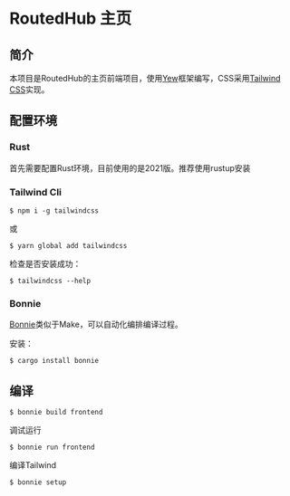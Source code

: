 # RoutedHub 主页
## 简介
本项目是RoutedHub的主页前端项目，使用[Yew](https://yew.rs/)框架编写，CSS采用[Tailwind CSS](https://tailwindcss.com/)实现。

## 配置环境

### Rust

首先需要配置Rust环境，目前使用的是2021版。推荐使用rustup安装

### Tailwind Cli

```shell
$ npm i -g tailwindcss
```

或

```shell
$ yarn global add tailwindcss
```

检查是否安装成功：

```shell
$ tailwindcss --help
```


### Bonnie

[Bonnie](https://github.com/arctic-hen7/bonnie)类似于Make，可以自动化编排编译过程。

安装：
    
```shell   
$ cargo install bonnie
```

## 编译

```shell
$ bonnie build frontend
```

调试运行
    
```shell
$ bonnie run frontend
```

编译Tailwind
        
```shell
$ bonnie setup
```


